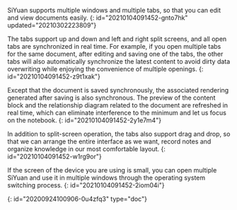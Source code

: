 SiYuan supports multiple windows and multiple tabs, so that you can edit and view documents easily.
{: id="20210104091452-gnto7hk" updated="20210302223809"}

The tabs support up and down and left and right split screens, and all open tabs are synchronized in real time. For example, if you open multiple tabs for the same document, after editing and saving one of the tabs, the other tabs will also automatically synchronize the latest content to avoid dirty data overwriting while enjoying the convenience of multiple openings.
{: id="20210104091452-z9t1xak"}

Except that the document is saved synchronously, the associated rendering generated after saving is also synchronous. The preview of the content block and the relationship diagram related to the document are refreshed in real time, which can eliminate interference to the minimum and let us focus on the notebook.
{: id="20210104091452-2y1e7m4"}

In addition to split-screen operation, the tabs also support drag and drop, so that we can arrange the entire interface as we want, record notes and organize knowledge in our most comfortable layout.
{: id="20210104091452-w1rg9or"}

If the screen of the device you are using is small, you can open multiple SiYuan and use it in multiple windows through the operating system switching process.
{: id="20210104091452-2iom04i"}


{: id="20200924100906-0u4zfq3" type="doc"}
